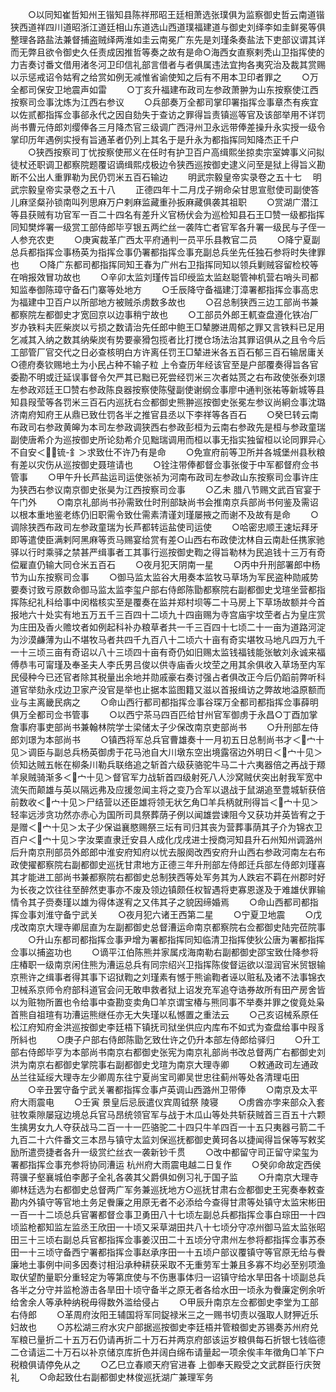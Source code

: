<!-- { "loadSidebar": true } -->
　　○以同知崔哲知州王锴知县陈祥邢昭王廷相萧选张璞俱为监察御史哲云南道锴狭西道祥四川道昭浙江道廷相山东道选山西道璞福建道与御史刘绎李如圭鲜冕等俱整理各路盐法兼督捕盗贼绎两淮如圭云南冕广东先是刘瑾条奏盐法下吏部议谓其详而无弊且欲令御史久任责成因推哲等奏之故有是命○海西女直察剌秃山卫指挥使的力吉奏讨番文借用渚冬河卫印信礼部言借者与者俱属违法宜拘各夷究治及裁其赏赐以示惩戒诏令姑宥之给赏如例无减惟省谕使知之后有不用本卫印者罪之
　　○万全都司保安卫地震声如雷
　　○丁亥升福建布政司左参政萧翀为山东按察使江西按察司佥事沈炼为江西右参议
　　○兵部奏万全都司掌印署指挥佥事章杰有疾宜以佐贰都指挥佥事郤永代之因自劾失于查访之罪得旨责镇巡等官及该部举用不详罚尚书曹元侍郎刘缨俸各三月降杰官三级调广西浔州卫永远带俸差操升永实授一级令掌印历年遇例实授有旨通革者仍列上其名于是升永为都指挥同知降杰正千户
　　○狭西按察司丁忧按察使邢义在任时有护卫百户高缉熙坐掠卖宗室婢事义问拟徒杖还职调卫都察院题覆诏谪缉熙戍极边令狭西巡按御史逮义问至是狱上得旨义勘断不公出人重罪勒为民仍罚米五百石输边
　　明武宗毅皇帝实录卷之五十七
　明武宗毅皇帝实录卷之五十八
　　正德四年十二月戊子朔命朵甘思宣慰使司副使答儿麻坚粲孙锁南叫列思麻万户剌麻监藏重孙扳麻藏俱袭其祖职
　　○赏湖广潜江等县获贼有功官军一百二十四名有差升义官杨伏会为巡检知县石王□赞一级都指挥同知樊烨署一级赏工部侍郎毕亨银五两纻丝一袭阵亡者官军各升署一级民与子侄一人参充农吏
　　○庚寅裁革广西太平府通判一员平乐县教官二员
　　○降宁夏副总兵都指挥佥事杨英为指挥佥事仍署都指挥佥事充副总兵坐先任独石参将时失律罪也
　　○降广东都司都指挥同知王春为广州右卫指挥同知以领兵剿贼容留检校等在哨报效冒功故也
　　○辛卯太监刘瑾传旨印绶监太监赵聪管神机营右哨头司都知监奉御陈璋守备石门寨等处地方
　　○壬辰降守备福建汀漳署都指挥佥事高忠为福建中卫百户以所部地方被贼杀虏数多故也
　　○召总制狭西三边工部尚书兼都察院左都御史才宽回京以边事稍宁故也
　　○工部员外郎王軏查盘遵化铁冶厂岁办铁料夫匠柴炭以亏损之数请治先任郎中鲍王□辇滕进周郁之罪又言铁料已足用乞减其入纳之数其纳柴炭有势要豪猾包揽者比打搅仓场法治其罪诏俱从之且令今后工部管厂官交代之日必查核明白方许离任罚王□辇进米各五百石郁三百石输居庸关○德府奏钦赐地土为小民占种不输子粒  上令查历年经该官至是户部覆奏得旨各官委勘不明或迁延误事督令欠严其已黜已死尝经罚米三次者姑贳之右布政使张泰刘璟左参政邓廷王□赞右参政陈良器按察使陈璧副使谢纲佥事廖中通判张祐等新城等县知县叚莹等各罚米三百石内巡抚右佥都御史熊翀巡按御史张冕左参议尚絅佥事沈璐济南府知府王从鼎已致仕罚各半之推官县丞以下李祥等各百石
　　○癸巳转云南布政司右参政黄皞为本司左参政调狭西右参政彭桓为云南右参政先是桓与参政童瑞副使唐希介为巡按御史所论劾希介见黜瑞调用而桓以事无指实独留桓以论同罪异心不自安＜锍-釒＞求致仕不许乃有是命
　　○免宣府前等卫所并各城堡州县秋粮有差以灾伤从巡按御史聂瑄请也
　　○铨注带俸都督佥事张俊于中军都督府佥书管事
　　○甲午升长芦盐运司运使张祯为河南布政司左参政山东按察司佥事许庄为狭西右参议南京御史张昊为江西按察司佥事
　　○乙未  腊八节赐文武百官宴于午门外
　　○南京礼部尚书孙需致仕时刑部缺尚书会推南京兵部尚书何鉴及需诏以根本重地鉴老练仍旧职需令致仕需素清谨刘瑾屡掖之而谢不及故有是命
　　○调除狭西布政司左参政童瑞为长芦都转运盐使司运使
　　○哈密忠顺王速坛拜牙即等遣使臣满剌阿黑麻等贡马赐宴给赏有差○山西右布政使沈林自云南赴任携家驰驿以行时乘驿之禁甚严缉事者工其事行巡按御史鞫之得旨勒林为民追钱十三万有奇偿雇直仍输大同仓米五百石
　　○夜月犯天阴南一星
　　○丙中升刑部署郎中杨节为山东按察司佥事
　　○御马监太监谷大用奏本监牧马草场为军民盗种勋戚势要奏讨致亏原数命御马监太监李玺户部右侍郎陈勖都察院右副都御史戈瑄坐营都指挥陈纪礼科给事中闵楷核实至是覆奏在监并郑村坝等二十马房上下草场故额并今首报地六十处实有地五万五千三百四十二顷九十四亩赐为寺宫庙宇坟茔者占为皇庄赏为庄田及香火赡坟者如例起科补办粮草者共一千三百四十七顷二十一亩为道路河淀为沙漠鹻薄为山不堪牧马者共四千九百八十二顷六十亩有奇实堪牧马地凡四万九千一十三顷三亩有奇诏以八十三顷四十亩有奇仍如旧赐太监钱福钱能张敏刘永诚来福傅恭韦可甯瑾及奉圣夫人李氏男吕俊以供寺庙香火坟茔之用其余俱收入草场至内军民侵种今已还官者除其税量出余地并勋戚豪右奏讨强占者俱改正今后仍蹈前弊听科道官举劾永戍边卫家产没官是举也止据本监图籍又滋以首报缉访之弊故地溢原额而业与主离畿民病之
　　○命山西行都司都指挥佥事谷琛万全都司都指挥佥事薛明俱万全都司佥书管事
　　○以西宁茶马四百匹给甘州官军御虏于永昌○丁酉加掌詹事府事吏部尚书兼翰林院学士梁储太子少保改南京吏部尚书
　　○升刑部左侍郎刘璟为本部尚书
　　○镇西将军总兵官曹雄奏十一月初五日总制尚书才＜宀十见＞调臣与副总兵杨英御虏于花马池自大川墩东空出境露宿边外明日＜宀十见＞侦知达贼五帐在柳条川勒兵联络追之斩首六级获骆驼牛马二十六夷器倍之再战于羱羊泉贼骑渐多＜宀十见＞督官军力战斩首四级射死八人沙窝贼伏突出射我军宽中流矢而颠雄与英以隔远弗及应援忽闻主将之变乃合军以退战于鼠湖追至豊城斩获倍前数收＜宀十见＞尸结营以还臣雄将领无状乞角□羊兵柄就刑得旨＜宀十见＞轻率远涉贪功然亦赤心为国所司具祭葬荫子例以闻雄尝谏阻今又获功并英皆宥之于是赠＜宀十见＞太子少保谥襄愍赐祭三坛有司归其丧为营葬事荫其子介为锦衣卫百户＜宀十见＞字汝栗直隶迁安县人成化戊戌进士授商河知县升石州知州调潞州后升南京刑部员外郎郎中淮安府知府以忧去服阕改西安府升山西右参政河南左右布政使擢都察院右副都御史巡抚甘肃地方正德三年升刑部左侍郎迁兵部左侍郎刘瑾喜其才能进工部尚书兼都察院右都御史总制狭西等处军务其为人跌宕不羁在州郡时好为长夜之饮往往至醉然吏事亦不废及领边镇颇任权智遇将吏寡恩遂及于难雄伏罪输情令其子赍奏瑾以雄为得体遂宥之又伟其子之貌因缔婚焉
　　○命山西都司都指挥佥事刘淮守备宁武关
　　○夜月犯六诸王西第二星
　　○宁夏卫地震
　　○戊戌改南京大理寺卿屈直为左副都御史总督漕运命南京都察院右佥都御史陆完莅院事
　　○升山东都司都指挥佥事尹增为署都指挥同知临清卫指挥使狄公唐为署都指挥佥事以捕盗功也
　　○谪平江伯陈熊并家属戍海南勒右副都御史邵宝致仕降参将庄椿职一级南京闲住熊为漕运总兵有同宗绍兴卫指挥陈俊督运欲以湿润官米贸银输京熊许之缉事者得其事下诏狱鞫之刘瑾素有憾于熊谕鞫者诬以赃私及诸不法事锦衣卫械系京师令府部科道官会问无敢申救者狱上诏发充军追夺诰券故所有田产房舍皆以为赃物所置也令给事中查勘变卖角□羊京谓宝椿与熊同事不举奏并罪之俊竟处枭首熊自祖瑄有功漕运熊继任亦无大失瑾以私憾置之重法云
　　○己亥诏械系原任松江府知府金洪巡按御史李廷梧下镇抚司狱坐供应内库布不如式为查盘给事中叚豸所紏也
　　○庚子户部右侍郎陈勖乞致仕许之仍升本部左侍郎给驿归
　　○升工部右侍郎毕亨为本部尚书南京右都御史张宪为南京礼部尚书改总督两广右都御史刘洪为南京右都御史掌院事右副都御史戈瑄为南京大理寺卿
　　○敕通政司左通政丛兰往延绥大理寺左少卿周东往宁夏尚宝司卿吴世忠往蓟州等处各清理屯田
　　○辛丑罢守备宁武关署都指挥佥事卢英调山西潞州卫带俸
　　○南京及太平府大雨震电
　　○壬寅  景皇后忌辰遣仪宾周钺祭  陵寝
　　○虏酋亦孛来部众入套驻牧乘隙屡寇边境总兵官马昂统领官军与战于木瓜山等处共斩获贼首三百五十六颗生擒男女九人夺获战马二百一十一匹骆驼二十四只牛羊四百一十五只夷器弓箭二千九百二十六件番文三本昂与镇守太监刘保巡抚都御史黄珂各以捷闻得旨保等写敕奖励所遣赍捷者各升一级赏纻丝衣一袭新钞千贯
　　○改中都留守司正留守梁玺为署都指挥佥事充参将协同漕运  杭州府大雨震电越二日复作
　　○癸卯命故定西侯蒋骥子壑襄城伯李鄌子全礼各袭其父爵俱如例习礼于国子监
　　○升南京大理寺卿林廷选为右都御史总督两广军务兼巡抚地方○巡抚甘肃右佥都御史王宪奏奉敕查勘内外镇守等官地土务足餋廉之用原无者不必添给今查得甘肃等处镇守太监宋彬田一百一十二顷总兵官署都督佥事卫勇田八十七顷左副总兵都指挥佥事白琮田一十四顷监枪都知监左监丞王欣田一十顷又采草湖田共八十七顷分守凉州御马监太监张昭田三十三顷右副总兵官都指挥佥事姜汉田二十五顷分守肃州左参将都指挥佥事苏泰田一十三顷守备西宁署都指挥佥事赵承序田一十五顷户部议覆镇守等官原无给与餋廉地土事例中间多因奏讨相沿承种耕获采取不无重劳军士兼且多寡不均必至别项渔取伏望酌量职分重轻定为等第庶使与不伤惠事体归一诏镇守给水旱田各十顷副总兵各半之分守并监枪游击各旱田十顷守备半之原无者各给水田一顷永为餋廉定例余听给舍余人等承种纳税毋得数外滥给侵占
　　○甲辰升南京左佥都御史李堂为工部右侍郎
　　○革周府汝阳王辅国将军同鋜禄米三之一赐书切责以强取人财狎近乐妇故也
　　○苏松湖三府水灾户部据巡按御史李廷梧并管粮御史苏锡奏苏州府兑军粮已量折二十五万石仍请再折二十万石并两京府部该运岁粮俱每石折银七钱临德二仓请运二十万石以补京储京库折色并阔白绵布请量起一项余俟丰年徵角□羊下户税粮俱请停免从之
　　○乙巳立春顺天府官进春  上御奉天殿受之文武群臣行庆贺礼
　　○命起致仕右副都御史林俊巡抚湖广兼理军务
